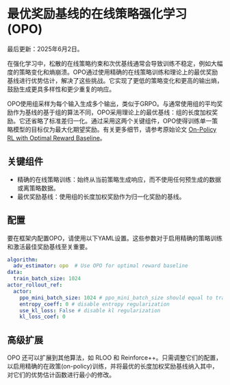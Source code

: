 # 最优奖励基线的在线策略强化学习 (OPO)

最后更新：2025年6月2日。

在强化学习中，松散的在线策略约束和次优基线通常会导致训练不稳定，例如大幅度的策略变化和熵崩溃。OPO通过使用精确的在线策略训练和理论上的最优奖励基线进行优势估计，解决了这些挑战。它实现了更低的策略变化和更高的输出熵，鼓励生成更具多样性和更少重复的响应。

OPO使用组采样为每个输入生成多个输出，类似于GRPO。与通常使用组的平均奖励作为基线的基于组的算法不同，OPO采用理论上的最优基线：组的长度加权奖励。它还省略了标准差归一化。通过采用这两个关键组件，OPO使得训练单一策略模型的目标仅为最大化期望奖励。有关更多细节，请参考原始论文 [On-Policy RL with Optimal Reward Baseline](https://arxiv.org/pdf/2505.23585)。

## 关键组件

- 精确的在线策略训练：始终从当前策略生成响应，而不使用任何预生成的数据或离策略数据。
- 最优奖励基线：使用组的长度加权奖励作为归一化奖励的基线。

## 配置

要在框架内配置OPO，请使用以下YAML设置。这些参数对于启用精确的策略训练和激活最佳奖励基线至关重要。

```yaml
algorithm:
  adv_estimator: opo  # Use OPO for optimal reward baseline 
data:
  train_batch_size: 1024
actor_rollout_ref:
  actor:
    ppo_mini_batch_size: 1024 # ppo_mini_batch_size should equal to train_batch_size to enable exact on-policy training
    entropy_coeff: 0 # disable entropy regularization
    use_kl_loss: False # disable kl regularization
    kl_loss_coef: 0 
```

## 高级扩展

OPO 还可以扩展到其他算法，如 RLOO 和 Reinforce++。只需调整它们的配置，以启用精确的在政策(on-policy)训练，并将最优的长度加权奖励基线纳入其中，对它们的优势估计函数进行最小的修改。